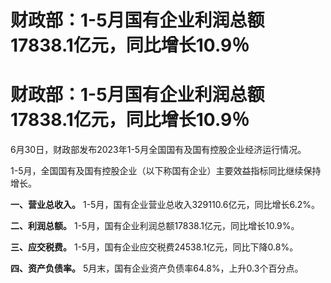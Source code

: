 # 财政部：1-5月国有企业利润总额17838.1亿元，同比增长10.9％

# 财政部：1-5月国有企业利润总额17838.1亿元，同比增长10.9％

6月30日，财政部发布2023年1-5月全国国有及国有控股企业经济运行情况。

1-5月，全国国有及国有控股企业（以下称国有企业）主要效益指标同比继续保持增长。

**一、营业总收入。** 1-5月，国有企业营业总收入329110.6亿元，同比增长6.2%。

**二、利润总额。** 1-5月，国有企业利润总额17838.1亿元，同比增长10.9%。

**三、应交税费。** 1-5月，国有企业应交税费24538.1亿元，同比下降0.8%。

**四、资产负债率。** 5月末，国有企业资产负债率64.8%，上升0.3个百分点。

